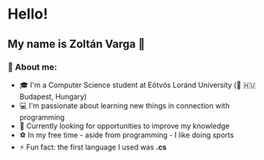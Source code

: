 # Hello!
## My name is Zoltán Varga 👋
### 🧑 About me:
- 🎓 I'm a Computer Science student at Eötvös Loránd University (🧭 🇭🇺 Budapest, Hungary)
- 💻 I'm passionate about learning new things in connection with programming
- 🌱 Currently looking for opportunities to improve my knowledge
- ⚽ In my free time - aside from programming - I like doing sports 
- ⚡ Fun fact: the first language I used was **.cs**
